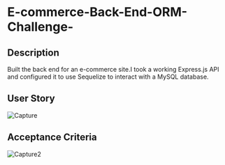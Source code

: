 # E-commerce-Back-End-ORM-Challenge-

## Description
Built the back end for an e-commerce site.I took a working Express.js API and configured it to use Sequelize to interact with a MySQL database.

## User Story
![Capture](https://user-images.githubusercontent.com/82787571/197885828-cf112b32-66c5-40a2-9233-04849fac57be.PNG)

## Acceptance Criteria
![Capture2](https://user-images.githubusercontent.com/82787571/197885873-501f74f5-48d6-42bc-9aa1-a9bbbc8d0ba3.PNG)
